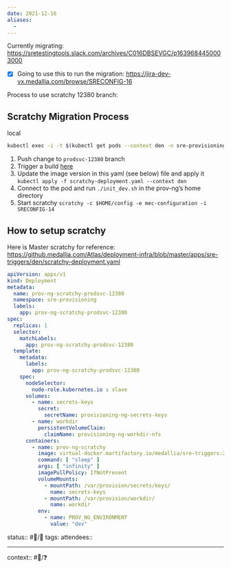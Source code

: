 ```yaml
---
date: 2021-12-16
aliases:
  - 
---
```



Currently migrating: https://sretestingtools.slack.com/archives/C016DBSEVGC/p1639684450003000

- [x] Going to use this to run the migration: https://jira-dev-vx.medallia.com/browse/SRECONFIG-16


Process to use scratchy 12380 branch:

## Scratchy Migration Process

local
```bash
kubectl exec -i -t $(kubectl get pods --context den -n sre-provisioning | grep scratchy-prodsvc-12380 | awk '{print $1}') --context den -n sre-provisioning -- /bin/bash
```

1.  Push change to `prodsvc-12380` branch
2.  Trigger a build [here](https://jenkins.eng.medallia.com/controller1/job/sre/job/workflow/job/SRE%20triggers%20-%20triggers/job/PRODSVC-12380/)
3.  Update the image version in this yaml (see below) file and apply it `kubectl apply -f scratchy-deployment.yaml --context den`
4.  Connect to the pod and run `./init_dev.sh` in the prov-ng’s home directory
5.  Start scratchy `scratchy -c $HOME/config -e mec-configuration -i SRECONFIG-14`


## How to setup scratchy

Here is Master scratchy for reference:
https://github.medallia.com/Atlas/deployment-infra/blob/master/apps/sre-triggers/den/scratchy-deployment.yaml

```yaml
apiVersion: apps/v1
kind: Deployment
metadata:
  name: prov-ng-scratchy-prodsvc-12380
  namespace: sre-provisioning
  labels:
    app: prov-ng-scratchy-prodsvc-12380
spec:
  replicas: 1
  selector:
    matchLabels:
      app: prov-ng-scratchy-prodsvc-12380
  template:
    metadata:
      labels:
        app: prov-ng-scratchy-prodsvc-12380
    spec:
      nodeSelector:
        node-role.kubernetes.io : slave
      volumes:
        - name: secrets-keys
          secret:
            secretName: provisioning-ng-secrets-keys
        - name: workdir
          persistentVolumeClaim:
            claimName: provisioning-ng-workdir-nfs
      containers:
        - name: prov-ng-scratchy
          image: virtual-docker.martifactory.io/medallia/sre-triggers:2.9.1-71d22d9-PRODSVC-12380
          command: [ "sleep" ]
          args: [ "infinity" ]
          imagePullPolicy: IfNotPresent
          volumeMounts:
            - mountPath: /var/provision/secrets/keys/
              name: secrets-keys
            - mountPath: /var/provision/workdir/
              name: workdir
          env:
            - name: PROV_NG_ENVIRONMENT
              value: "dev"
```




status:: #🌲/👔
tags: 
attendees::
___

context:: #👔/❓
